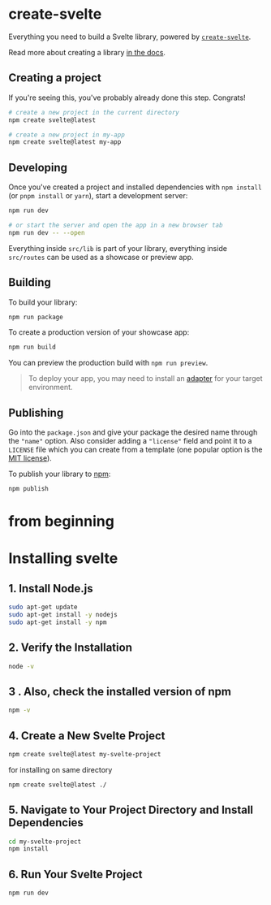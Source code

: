 # create-svelte

Everything you need to build a Svelte library, powered by [`create-svelte`](https://github.com/sveltejs/kit/tree/main/packages/create-svelte).

Read more about creating a library [in the docs](https://kit.svelte.dev/docs/packaging).

## Creating a project

If you're seeing this, you've probably already done this step. Congrats!

```bash
# create a new project in the current directory
npm create svelte@latest

# create a new project in my-app
npm create svelte@latest my-app
```

## Developing

Once you've created a project and installed dependencies with `npm install` (or `pnpm install` or `yarn`), start a development server:

```bash
npm run dev

# or start the server and open the app in a new browser tab
npm run dev -- --open
```

Everything inside `src/lib` is part of your library, everything inside `src/routes` can be used as a showcase or preview app.

## Building

To build your library:

```bash
npm run package
```

To create a production version of your showcase app:

```bash
npm run build
```

You can preview the production build with `npm run preview`.

> To deploy your app, you may need to install an [adapter](https://kit.svelte.dev/docs/adapters) for your target environment.

## Publishing

Go into the `package.json` and give your package the desired name through the `"name"` option. Also consider adding a `"license"` field and point it to a `LICENSE` file which you can create from a template (one popular option is the [MIT license](https://opensource.org/license/mit/)).

To publish your library to [npm](https://www.npmjs.com):

```bash
npm publish
```


# from beginning

# Installing svelte

## 1. Install Node.js
```sh
sudo apt-get update
sudo apt-get install -y nodejs
sudo apt-get install -y npm
```

## 2. Verify the Installation
```sh
node -v
```

## 3 . Also, check the installed version of npm
```sh
npm -v
```
## 4. Create a New Svelte Project
```sh
npm create svelte@latest my-svelte-project 
```
for installing on same directory
```sh
npm create svelte@latest ./
```
## 5. Navigate to Your Project Directory and Install Dependencies
```sh
cd my-svelte-project
npm install
```
## 6. Run Your Svelte Project
```sh
npm run dev
```

